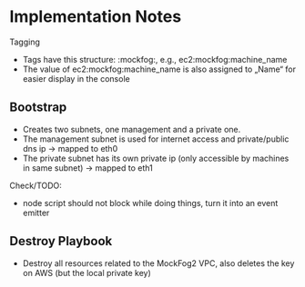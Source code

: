 # Implementation Notes

Tagging
- Tags have this structure: <service>:mockfog:<purpose>, e.g., ec2:mockfog:machine_name
- The value of ec2:mockfog:machine_name is also assigned to „Name“ for easier display in the console

## Bootstrap

- Creates two subnets, one management and a private one.
- The management subnet is used for internet access and private/public dns ip -> mapped to eth0
- The private subnet has its own private ip (only accessible by machines in same subnet) -> mapped to eth1

Check/TODO:
- node script should not block while doing things, turn it into an event emitter

## Destroy Playbook

- Destroy all resources related to the MockFog2 VPC, also deletes the key on AWS (but the local private key)